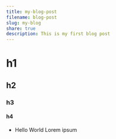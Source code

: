 ```yaml
---
title: my-blog-post
filename: blog-post
slug: my-blog
share: true
description: This is my first blog post
---
```


# h1
## h2
### h3
#### h4

- Hello World
Lorem ipsum

